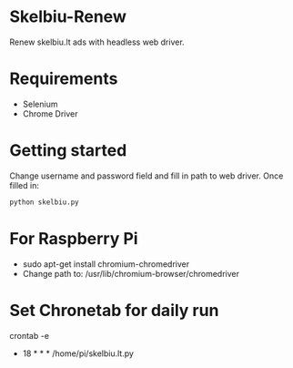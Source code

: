# Skelbiu-Renew
Renew skelbiu.lt ads with headless web driver.

# Requirements
- Selenium
- Chrome Driver

# Getting started

Change username and password field and fill in path to web driver. Once filled in:

```bash
python skelbiu.py
```
# For Raspberry Pi
- sudo apt-get install chromium-chromedriver
- Change path to: /usr/lib/chromium-browser/chromedriver

# Set Chronetab for daily run
crontab -e
* 18 * * * /home/pi/skelbiu.lt.py

